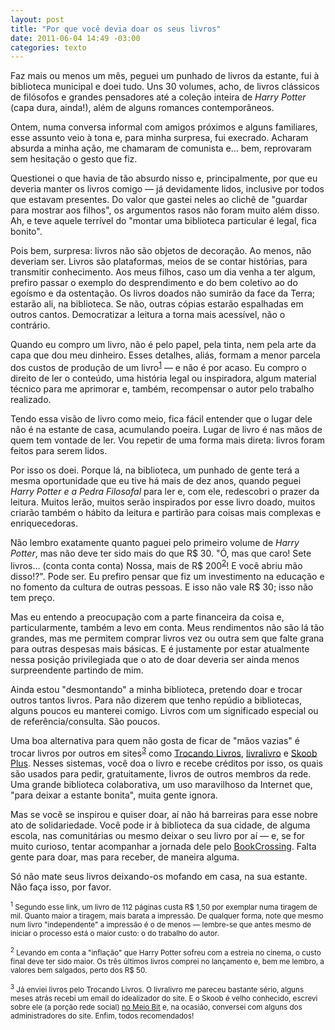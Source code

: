 ```yaml
---
layout: post
title: "Por que você devia doar os seus livros"
date: 2011-06-04 14:49 -03:00
categories: texto
---
```

Faz mais ou menos um mês, peguei um punhado de livros da estante, fui à biblioteca municipal e doei tudo. Uns 30 volumes, acho, de livros clássicos de filósofos e grandes pensadores até a coleção inteira de _Harry Potter_ (capa dura, ainda!), além de alguns romances contemporâneos.

Ontem, numa conversa informal com amigos próximos e alguns familiares, esse assunto veio à tona e, para minha surpresa, fui execrado. Acharam absurda a minha ação, me chamaram de comunista e… bem, reprovaram sem hesitação o gesto que fiz.

Questionei o que havia de tão absurdo nisso e, principalmente, por que eu deveria manter os livros comigo — já devidamente lidos, inclusive por todos que estavam presentes. Do valor que gastei neles ao clichê de "guardar para mostrar aos filhos", os argumentos rasos não foram muito além disso. Ah, e teve aquele terrível do "montar uma biblioteca particular é legal, fica bonito".

Pois bem, surpresa: livros não são objetos de decoração. Ao menos, não deveriam ser. Livros são plataformas, meios de se contar histórias, para transmitir conhecimento. Aos meus filhos, caso um dia venha a ter algum, prefiro passar o exemplo do desprendimento e do bem coletivo ao do egoísmo e da ostentação. Os livros doados não sumirão da face da Terra; estarão ali, na biblioteca. Se não, outras cópias estarão espalhadas em outros cantos. Democratizar a leitura a torna mais acessível, não o contrário.

Quando eu compro um livro, não é pelo papel, pela tinta, nem pela arte da capa que dou meu dinheiro. Esses detalhes, aliás, formam a menor parcela dos custos de produção de um livro<sup>[1](#nota1)</sup> — e não é por acaso. Eu compro o direito de ler o conteúdo, uma história legal ou inspiradora, algum material técnico para me aprimorar e, também, recompensar o autor pelo trabalho realizado.

Tendo essa visão de livro como meio, fica fácil entender que o lugar dele não é na estante de casa, acumulando poeira. Lugar de livro é nas mãos de quem tem vontade de ler. Vou repetir de uma forma mais direta: livros foram feitos para serem lidos.

Por isso os doei. Porque lá, na biblioteca, um punhado de gente terá a mesma oportunidade que eu tive há mais de dez anos, quando peguei _Harry Potter e a Pedra Filosofal_ para ler e, com ele, redescobri o prazer da leitura. Muitos lerão, muitos serão inspirados por esse livro doado, muitos criarão também o hábito da leitura e partirão para coisas mais complexas e enriquecedoras.

Não lembro exatamente quanto paguei pelo primeiro volume de _Harry Potter_, mas não deve ter sido mais do que R$ 30. "Ó, mas que caro! Sete livros… (conta conta conta) Nossa, mais de R$ 200<sup>[2](#nota2)</sup>! E você abriu mão disso!?". Pode ser. Eu prefiro pensar que fiz um investimento na educação e no fomento da cultura de outras pessoas. E isso não vale R$ 30; isso não tem preço.

Mas eu entendo a preocupação com a parte financeira da coisa e, particularmente, também a levo em conta. Meus rendimentos não são lá tão grandes, mas me permitem comprar livros vez ou outra sem que falte grana para outras despesas mais básicas. E é justamente por estar atualmente nessa posição privilegiada que o ato de doar deveria ser ainda menos surpreendente partindo de mim.

Ainda estou "desmontando" a minha biblioteca, pretendo doar e trocar outros tantos livros. Para não dizerem que tenho repúdio a bibliotecas, alguns poucos eu manterei comigo. Livros com um significado especial ou de referência/consulta. São poucos.

Uma boa alternativa para quem não gosta de ficar de "mãos vazias" é trocar livros por outros em sites<sup>[3](#nota3)</sup> como [Trocando Livros](http://www.trocandolivros.com.br/ "Trocando Livros"), [livralivro](http://www.livralivro.com.br/ "livralivro") e [Skoob Plus](http://www.skoob.com.br/plus/ "Skoob Plus"). Nesses sistemas, você doa o livro e recebe créditos por isso, os quais são usados para pedir, gratuitamente, livros de outros membros da rede. Uma grande biblioteca colaborativa, um uso maravilhoso da Internet que, "para deixar a estante bonita", muita gente ignora.

Mas se você se inspirou e quiser doar, aí não há barreiras para esse nobre ato de solidariedade. Você pode ir à biblioteca da sua cidade, de alguma escola, nas comunitárias ou mesmo deixar o seu livro por aí — e, se for muito curioso, tentar acompanhar a jornada dele pelo [BookCrossing](http://www.bookcrossing.com/ "BookCrossing"). Falta gente para doar, mas para receber, de maneira alguma.

Só não mate seus livros deixando-os mofando em casa, na sua estante. Não faça isso, por favor.

<small><sup><a name="nota1"></a>1</sup> Segundo esse link, um livro de 112 páginas custa R$ 1,50 por exemplar numa tiragem de mil. Quanto maior a tiragem, mais barata a impressão. De qualquer forma, note que mesmo num livro "independente" a impressão é o de menos — lembre-se que antes mesmo de iniciar o processo está o maior custo: o do trabalho do autor.</small>

<small><sup><a name="nota2"></a>2</sup> Levando em conta a "inflação" que Harry Potter sofreu com a estreia no cinema, o custo final deve ter sido maior. Os três últimos livros comprei no lançamento e, bem me lembro, a valores bem salgados, perto dos R$ 50.</small>

<small><sup><a name="nota3"></a>3</sup> Já enviei livros pelo Trocando Livros. O livralivro me pareceu bastante sério, alguns meses atrás recebi um email do idealizador do site. E o Skoob é velho conhecido, escrevi sobre ele (a porção rede social) [no Meio Bit](http://meiobit.com/38810/skoob-rede-social-brasileira-de-livros/ "Skoob: rede social brasileira de livros") e, na ocasião, conversei com alguns dos administradores do site. Enfim, todos recomendados!</small>
